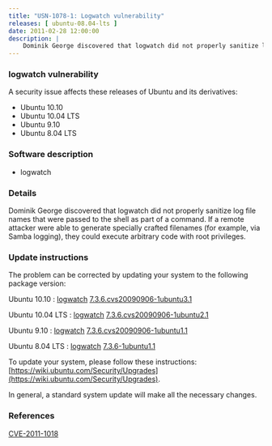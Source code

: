 ```yaml
---
title: "USN-1078-1: Logwatch vulnerability"
releases: [ ubuntu-08.04-lts ]
date: 2011-02-28 12:00:00
description: |
    Dominik George discovered that logwatch did not properly sanitize log file names that were passed to the shell as part of a command. If a remote attacker were able to generate specially crafted filenames (for example, via Samba logging), they could execute arbitrary code with root privileges. 
--- 
```

 
### logwatch vulnerability

A security issue affects these releases of Ubuntu and its derivatives:

* Ubuntu 10.10
* Ubuntu 10.04 LTS
* Ubuntu 9.10
* Ubuntu 8.04 LTS

### Software description

* logwatch 

### Details

Dominik George discovered that logwatch did not properly sanitize log file names that were passed to the shell as part of a command. If a remote attacker were able to generate specially crafted filenames (for example, via Samba logging), they could execute arbitrary code with root privileges. 

### Update instructions

The problem can be corrected by updating your system to the following package version:

Ubuntu 10.10
 : [logwatch](https://launchpad.net/ubuntu/+source/logwatch) <span> [7.3.6.cvs20090906-1ubuntu3.1](https://launchpad.net/ubuntu/+source/logwatch/7.3.6.cvs20090906-1ubuntu3.1) </span> 

Ubuntu 10.04 LTS
 : [logwatch](https://launchpad.net/ubuntu/+source/logwatch) <span> [7.3.6.cvs20090906-1ubuntu2.1](https://launchpad.net/ubuntu/+source/logwatch/7.3.6.cvs20090906-1ubuntu2.1) </span> 

Ubuntu 9.10
 : [logwatch](https://launchpad.net/ubuntu/+source/logwatch) <span> [7.3.6.cvs20090906-1ubuntu1.1](https://launchpad.net/ubuntu/+source/logwatch/7.3.6.cvs20090906-1ubuntu1.1) </span> 

Ubuntu 8.04 LTS
 : [logwatch](https://launchpad.net/ubuntu/+source/logwatch) <span> [7.3.6-1ubuntu1.1](https://launchpad.net/ubuntu/+source/logwatch/7.3.6-1ubuntu1.1) </span> 

To update your system, please follow these instructions: [https://wiki.ubuntu.com/Security/Upgrades](https://wiki.ubuntu.com/Security/Upgrades).

In general, a standard system update will make all the necessary changes. 

### References

 [CVE-2011-1018](http://people.ubuntu.com/~ubuntu-security/cve/CVE-2011-1018)
 
